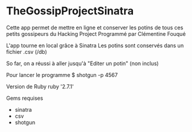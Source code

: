 # TheGossipProjectSinatra

Cette app permet de mettre en ligne et conserver les potins de tous ces petits gossipeurs du Hacking Project
Programmé par Clémentine Fouqué

L'app tourne en local grâce à Sinatra
Les potins sont conservés dans un fichier .csv (/db)

So far, on a réussi à aller jusqu'à "Editer un potin" (non inclus)

Pour lancer le programme
$ shotgun -p 4567


Version de Ruby
ruby '2.7.1'


Gems requises
- sinatra
- csv
- shotgun